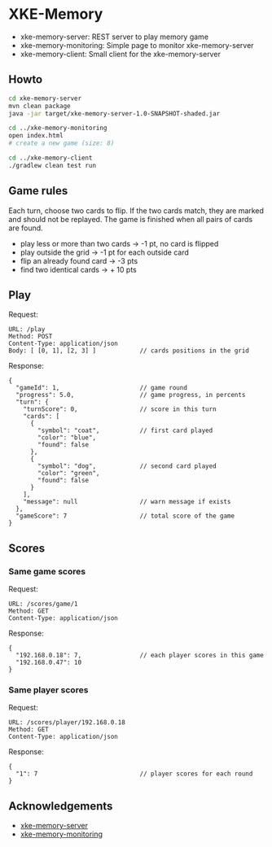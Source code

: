 # XKE-Memory

- xke-memory-server: REST server to play memory game
- xke-memory-monitoring: Simple page to monitor xke-memory-server
- xke-memory-client: Small client for the xke-memory-server

## Howto

```bash
cd xke-memory-server
mvn clean package
java -jar target/xke-memory-server-1.0-SNAPSHOT-shaded.jar

cd ../xke-memory-monitoring
open index.html
# create a new game (size: 8)

cd ../xke-memory-client
./gradlew clean test run
```

## Game rules

Each turn, choose two cards to flip. If the two cards match, they are marked and should not be replayed. The game is finished when all pairs of cards are found.

- play less or more than two cards -> -1 pt, no card is flipped
- play outside the grid -> -1 pt for each outside card
- flip an already found card -> -3 pts
- find two identical cards -> + 10 pts

## Play

Request:
```
URL: /play
Method: POST
Content-Type: application/json
Body: [ [0, 1], [2, 3] ]            // cards positions in the grid
```

Response:
```
{
  "gameId": 1,                      // game round
  "progress": 5.0,                  // game progress, in percents
  "turn": {
    "turnScore": 0,                 // score in this turn
    "cards": [
      {
        "symbol": "coat",           // first card played
        "color": "blue",
        "found": false
      },
      {
        "symbol": "dog",            // second card played
        "color": "green",
        "found": false
      }
    ],
    "message": null                 // warn message if exists
  },
  "gameScore": 7                    // total score of the game
}
```

## Scores

### Same game scores

Request:
```
URL: /scores/game/1
Method: GET
Content-Type: application/json
```

Response:
```
{
  "192.168.0.18": 7,                // each player scores in this game
  "192.168.0.47": 10
}
```

### Same player scores

Request:
```
URL: /scores/player/192.168.0.18
Method: GET
Content-Type: application/json
```

Response:
```
{
  "1": 7                            // player scores for each round
}
```

## Acknowledgements

- [xke-memory-server](https://github.com/sophietk/xke-memory-server)
- [xke-memory-monitoring](https://github.com/sophietk/xke-memory-monitoring)

